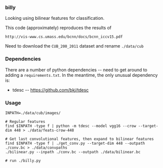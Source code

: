 ### billy

Looking using bilinear features for classification.

This code (approximately) reproduces the results of 

    http://vis-www.cs.umass.edu/bcnn/docs/bcnn_iccv15.pdf

Need to download the `CUB_200_2011` dataset and rename `./data/cub`

### Dependencies

There are a number of python dependencies -- need to get around to adding a `requirements.txt`.  In the meantime, the only unusual dependency is:
    
* tdesc -- https://github.com/bkj/tdesc

### Usage

```
INPATH=./data/cub/images/

# Regular features
find $INPATH -type f | python -m tdesc --model vgg16 --crow --target-dim 448 > ./data/feats-crow-448

# Get last convolutional features, then expand to bilinear features
find $INPATH -type f | ./get_conv.py --target-dim 448 --outpath ./conv.bc > ./data/convpaths
./bilinear.py --inpath ./conv.bc --outpath ./data/bilinear.bc

# run ./billy.py
```
